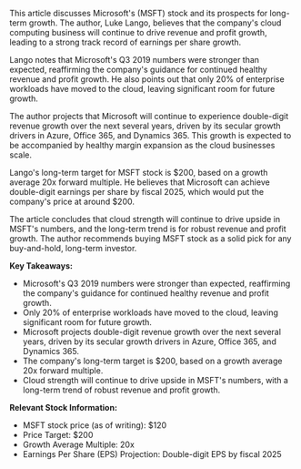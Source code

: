 This article discusses Microsoft's (MSFT) stock and its prospects for long-term growth. The author, Luke Lango, believes that the company's cloud computing business will continue to drive revenue and profit growth, leading to a strong track record of earnings per share growth.

Lango notes that Microsoft's Q3 2019 numbers were stronger than expected, reaffirming the company's guidance for continued healthy revenue and profit growth. He also points out that only 20% of enterprise workloads have moved to the cloud, leaving significant room for future growth.

The author projects that Microsoft will continue to experience double-digit revenue growth over the next several years, driven by its secular growth drivers in Azure, Office 365, and Dynamics 365. This growth is expected to be accompanied by healthy margin expansion as the cloud businesses scale.

Lango's long-term target for MSFT stock is $200, based on a growth average 20x forward multiple. He believes that Microsoft can achieve double-digit earnings per share by fiscal 2025, which would put the company's price at around $200.

The article concludes that cloud strength will continue to drive upside in MSFT's numbers, and the long-term trend is for robust revenue and profit growth. The author recommends buying MSFT stock as a solid pick for any buy-and-hold, long-term investor.

**Key Takeaways:**

* Microsoft's Q3 2019 numbers were stronger than expected, reaffirming the company's guidance for continued healthy revenue and profit growth.
* Only 20% of enterprise workloads have moved to the cloud, leaving significant room for future growth.
* Microsoft projects double-digit revenue growth over the next several years, driven by its secular growth drivers in Azure, Office 365, and Dynamics 365.
* The company's long-term target is $200, based on a growth average 20x forward multiple.
* Cloud strength will continue to drive upside in MSFT's numbers, with a long-term trend of robust revenue and profit growth.

**Relevant Stock Information:**

* MSFT stock price (as of writing): $120
* Price Target: $200
* Growth Average Multiple: 20x
* Earnings Per Share (EPS) Projection: Double-digit EPS by fiscal 2025